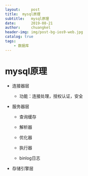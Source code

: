 ```yaml
---
layout:     post
title:	mysql原理
subtitle: 	mysql原理
date:       2019-08-21
author:     chuangkel
header-img: img/post-bg-ios9-web.jpg
catalog: true
tags:
    - 数据库
---
```


# mysql原理

* 连接器层 

  * 功能：连接处理，授权认证，安全

* 服务器层

  * 查询缓存
  * 解析器

  * 优化器

  * 执行器

  * binlog日志

* 存储引擎层